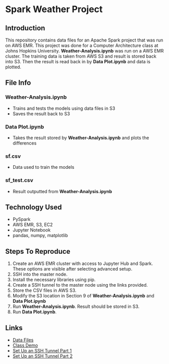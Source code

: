 # Spark Weather Project


## Introduction
This repository contains data files for an Apache Spark project that was run on AWS EMR. This project was done for a Computer Architecture class at Johns Hopkins University. **Weather-Analysis.ipynb** was run on a AWS EMR cluster. The training data is taken from AWS S3 and result is stored back into S3. Then the result is read back in by **Data Plot.ipynb** and data is plotted.

## File Info
### **Weather-Analysis.ipynb**
- Trains and tests the models using data files in S3
- Saves the result back to S3

### **Data Plot.ipynb**
- Takes the result stored by **Weather-Analysis.ipynb** and plots the differences

### **sf.csv**
- Data used to train the models

### **sf_test.csv**
- Result outputted from **Weather-Analysis.ipynb**


## Technology Used
* PySpark
* AWS EMR, S3, EC2
* Jupyter Notebook
* pandas, numpy, matplotlib

## Steps To Reproduce
1. Create an AWS EMR cluster with access to Jupyter Hub and Spark. These options are visible after selecting advanced setup.
2. SSH into the master node.
3. Install the necessary libraries using pip.
4. Create a SSH tunnel to the master node using the links provided.
5. Store the CSV files in AWS S3.
6. Modify the S3 location in Section 9 of **Weather-Analysis.ipynb** and **Data Plot.ipynb**
7. Run **Weather-Analysis.ipynb**. Result should be stored in S3.
8. Run **Data Plot.ipynb**.


## Links
- [Data Files](https://drive.google.com/drive/folders/10vxgCxs-b4itfHWEpHjnIIOClGNwINqZ?usp=sharing)
- [Class Demo](#)
- [Set Up an SSH Tunnel Part 1](https://docs.aws.amazon.com/emr/latest/ManagementGuide/emr-ssh-tunnel.html)
- [Set Up an SSH Tunnel Part 2](https://docs.aws.amazon.com/emr/latest/ManagementGuide/emr-connect-master-node-proxy.html)